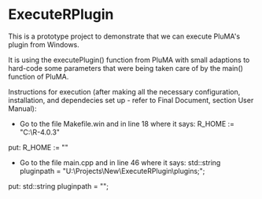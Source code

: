 # ExecuteRPlugin
This is a prototype project to demonstrate that we can execute PluMA's plugin from Windows.

It is using the executePlugin() function from PluMA with small adaptions to hard-code some parameters that were being taken care of by the main() function of PluMA.

Instructions for execution (after making all the necessary configuration, installation, and dependecies set up - refer to Final Document, section User Manual):
- Go to the file Makefile.win and in line 18 where it says: 
R_HOME := 		"C:\R-4.0.3"

put: 
R_HOME :=     "<your path to R>"
  
- Go to the file main.cpp and in line 46 where it says:
std::string pluginpath = "U:\\Projects\\New\\ExecuteRPlugin\\plugins;";

put:
std::string pluginpath = "<your own path to the plugins folder following the previous format>";

